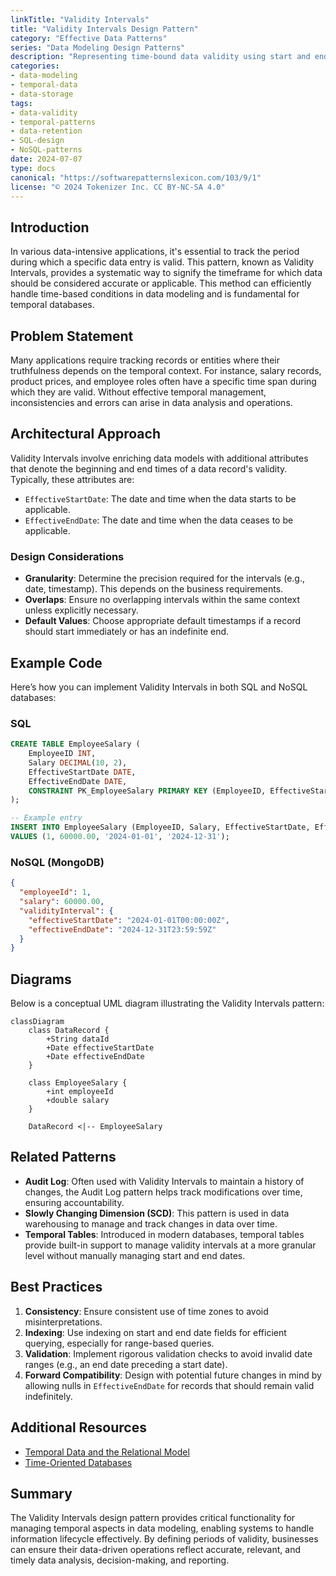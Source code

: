 ```yaml
---
linkTitle: "Validity Intervals"
title: "Validity Intervals Design Pattern"
category: "Effective Data Patterns"
series: "Data Modeling Design Patterns"
description: "Representing time-bound data validity using start and end dates to indicate when the data is effective and expected to be true."
categories:
- data-modeling
- temporal-data
- data-storage
tags:
- data-validity
- temporal-patterns
- data-retention
- SQL-design
- NoSQL-patterns
date: 2024-07-07
type: docs
canonical: "https://softwarepatternslexicon.com/103/9/1"
license: "© 2024 Tokenizer Inc. CC BY-NC-SA 4.0"
---
```


## Introduction

In various data-intensive applications, it's essential to track the period during which a specific data entry is valid. This pattern, known as Validity Intervals, provides a systematic way to signify the timeframe for which data should be considered accurate or applicable. This method can efficiently handle time-based conditions in data modeling and is fundamental for temporal databases.

## Problem Statement

Many applications require tracking records or entities where their truthfulness depends on the temporal context. For instance, salary records, product prices, and employee roles often have a specific time span during which they are valid. Without effective temporal management, inconsistencies and errors can arise in data analysis and operations.

## Architectural Approach

Validity Intervals involve enriching data models with additional attributes that denote the beginning and end times of a data record's validity. Typically, these attributes are:

- `EffectiveStartDate`: The date and time when the data starts to be applicable.
- `EffectiveEndDate`: The date and time when the data ceases to be applicable.

### Design Considerations

- **Granularity**: Determine the precision required for the intervals (e.g., date, timestamp). This depends on the business requirements.
- **Overlaps**: Ensure no overlapping intervals within the same context unless explicitly necessary.
- **Default Values**: Choose appropriate default timestamps if a record should start immediately or has an indefinite end.

## Example Code

Here’s how you can implement Validity Intervals in both SQL and NoSQL databases:

### SQL


```sql
CREATE TABLE EmployeeSalary (
    EmployeeID INT,
    Salary DECIMAL(10, 2),
    EffectiveStartDate DATE,
    EffectiveEndDate DATE,
    CONSTRAINT PK_EmployeeSalary PRIMARY KEY (EmployeeID, EffectiveStartDate)
);

-- Example entry
INSERT INTO EmployeeSalary (EmployeeID, Salary, EffectiveStartDate, EffectiveEndDate)
VALUES (1, 60000.00, '2024-01-01', '2024-12-31');
```
### NoSQL (MongoDB)

```json
{
  "employeeId": 1,
  "salary": 60000.00,
  "validityInterval": {
    "effectiveStartDate": "2024-01-01T00:00:00Z",
    "effectiveEndDate": "2024-12-31T23:59:59Z"
  }
}
```

## Diagrams

Below is a conceptual UML diagram illustrating the Validity Intervals pattern:

```mermaid
classDiagram
    class DataRecord {
        +String dataId
        +Date effectiveStartDate
        +Date effectiveEndDate
    }
    
    class EmployeeSalary {
        +int employeeId
        +double salary
    }

    DataRecord <|-- EmployeeSalary
```

## Related Patterns

- **Audit Log**: Often used with Validity Intervals to maintain a history of changes, the Audit Log pattern helps track modifications over time, ensuring accountability.
- **Slowly Changing Dimension (SCD)**: This pattern is used in data warehousing to manage and track changes in data over time.
- **Temporal Tables**: Introduced in modern databases, temporal tables provide built-in support to manage validity intervals at a more granular level without manually managing start and end dates.

## Best Practices

1. **Consistency**: Ensure consistent use of time zones to avoid misinterpretations.
2. **Indexing**: Use indexing on start and end date fields for efficient querying, especially for range-based queries.
3. **Validation**: Implement rigorous validation checks to avoid invalid date ranges (e.g., an end date preceding a start date).
4. **Forward Compatibility**: Design with potential future changes in mind by allowing nulls in `EffectiveEndDate` for records that should remain valid indefinitely.

## Additional Resources

- [Temporal Data and the Relational Model](https://www.goodreads.com/book/show/8349378-temporal-data-and-the-relational-model)
- [Time-Oriented Databases](https://academic.oup.com/book/35361)

## Summary

The Validity Intervals design pattern provides critical functionality for managing temporal aspects in data modeling, enabling systems to handle information lifecycle effectively. By defining periods of validity, businesses can ensure their data-driven operations reflect accurate, relevant, and timely data analysis, decision-making, and reporting.
